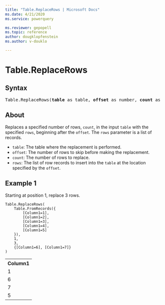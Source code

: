 ```yaml
---
title: "Table.ReplaceRows | Microsoft Docs"
ms.date: 4/21/2020
ms.service: powerquery

ms.reviewer: gepopell
ms.topic: reference
author: dougklopfenstein
ms.author: v-douklo

---
```

# Table.ReplaceRows

## Syntax

<pre>
Table.ReplaceRows(<b>table</b> as table, <b>offset</b> as number, <b>count</b> as number, <b>rows</b> as list) as table 
</pre>
  
## About  
Replaces a specified number of rows, `count`, in the input `table` with the specified `rows`, beginning after the `offset`. The `rows` parameter is a list of records. <ul> <li><code>table</code>: The table where the replacement is performed.</li> <li><code>offset</code>: The number of rows to skip before making the replacement.</li> <li><code>count</code>: The number of rows to replace.</li> <li><code>rows</code>: The list of row records to insert into the <code>table</code> at the location specified by the <code>offset</code>.</li> </ul> 

## Example 1
Starting at position 1, replace 3 rows.

```powerquery-m
Table.ReplaceRows(
    Table.FromRecords({
        [Column1=1], 
        [Column1=2], 
        [Column1=3], 
        [Column1=4], 
        [Column1=5]
    }), 
    1, 
    3, 
    {[Column1=6], [Column1=7]}
)
```

<table> <tr> <th>Column1</th> </tr> <tr> <td>1</td> </tr> <tr> <td>6</td> </tr> <tr> <td>7</td> </tr> <tr> <td>5</td> </tr> </table>
